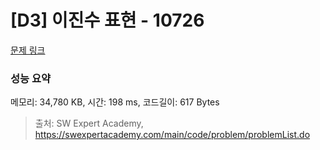 # [D3] 이진수 표현 - 10726 

[문제 링크](https://swexpertacademy.com/main/code/problem/problemDetail.do?contestProbId=AXRSXf_a9qsDFAXS) 

### 성능 요약

메모리: 34,780 KB, 시간: 198 ms, 코드길이: 617 Bytes



> 출처: SW Expert Academy, https://swexpertacademy.com/main/code/problem/problemList.do